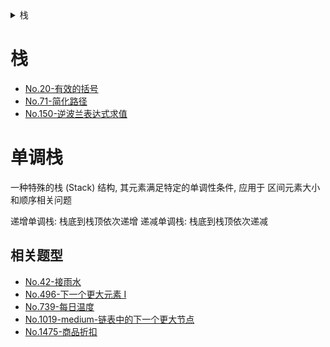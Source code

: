 <details>
<summary>栈</summary>

- [栈](#栈)
- [单调栈](#单调栈)
  - [相关题型](#相关题型)

</details>

# 栈

* [No.20-有效的括号](https://github.com/LuVx21/LeetCode/blob/master/leetcode/src/main/java/org/luvx/leetcode/java/easy/_20/Solution.java)
* [No.71-简化路径](https://github.com/LuVx21/LeetCode/blob/master/leetcode/src/main/java/org/luvx/leetcode/java/medium/_71/Solution.java)
* [No.150-逆波兰表达式求值](https://github.com/LuVx21/LeetCode/blob/master/leetcode/src/main/java/org/luvx/leetcode/java/medium/_150/Solution.java)

# 单调栈

一种特殊的栈 (Stack) 结构, 其元素满足特定的单调性条件, 应用于 区间元素大小和顺序相关问题

递增单调栈: 栈底到栈顶依次递增
递减单调栈: 栈底到栈顶依次递减

## 相关题型

* [No.42-接雨水]()
* [No.496-下一个更大元素 I](https://github.com/LuVx21/LeetCode/blob/master/leetcode/src/main/java/org/luvx/leetcode/java/easy/_496/Solution.java)
* [No.739-每日温度](https://github.com/LuVx21/LeetCode/blob/master/leetcode/src/main/java/org/luvx/leetcode/java/medium/_739/Solution.java)
* [No.1019-medium-链表中的下一个更大节点](https://github.com/LuVx21/LeetCode/blob/master/leetcode/src/main/java/org/luvx/leetcode/java/medium/_1019/Solution.java)
* [No.1475-商品折扣](https://github.com/LuVx21/LeetCode/blob/master/leetcode/src/main/java/org/luvx/leetcode/java/easy/_1475/Solution.java)
